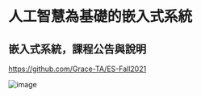 # 人工智慧為基礎的嵌入式系統

## 嵌入式系統，課程公告與說明

https://github.com/Grace-TA/ES-Fall2021



![image](https://github.com/His-Lin/ES-Fall2023/assets/144580635/da123925-c225-4701-a1e9-c9615c609073)
